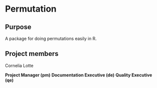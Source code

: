 # Permutation

## Purpose
A package for doing permutations easily in R.

## Project members
Cornelia
Lotte

**Project Manager (pm)**
**Documentation Executive (de)**
**Quality Executive (qe)**
